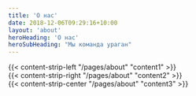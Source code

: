 ```yaml
---
title: 'О нас'
date: 2018-12-06T09:29:16+10:00
layout: 'about'
heroHeading: 'О нас'
heroSubHeading: "Мы команда ураган"
---
```


<div>
{{< content-strip-left "/pages/about" "content1" >}}
</div>
<div>
{{< content-strip-right "/pages/about" "content2" >}}
</div>
<div>
{{< content-strip-center "/pages/about" "content3" >}}
</div>
